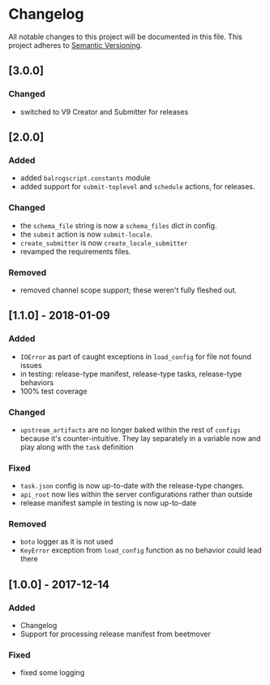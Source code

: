 # Changelog
All notable changes to this project will be documented in this file.
This project adheres to [Semantic Versioning](http://semver.org/).

## [3.0.0]
### Changed
- switched to V9 Creator and Submitter for releases

## [2.0.0]
### Added
- added `balrogscript.constants` module
- added support for `submit-toplevel` and `schedule` actions, for releases.

### Changed
- the `schema_file` string is now a `schema_files` dict in config.
- the `submit` action is now `submit-locale`.
- `create_submitter` is now `create_locale_submitter`
- revamped the requirements files.

### Removed
- removed channel scope support; these weren't fully fleshed out.

## [1.1.0] - 2018-01-09
### Added
- `IOError` as part of caught exceptions in `load_config` for file not found issues
- in testing: release-type manifest, release-type tasks, release-type behaviors
- 100% test coverage

### Changed
- `upstream_artifacts` are no longer baked within the rest of `configs` because it's counter-intuitive. They lay separately in a variable now and play along with the `task` definition

### Fixed
- `task.json` config is now up-to-date with the release-type changes.
- `api_root` now lies within the server configurations rather than outside
- release manifest sample in testing is now up-to-date

### Removed
- `boto` logger as it is not used
- `KeyError` exception from `load_config` function as no behavior could lead there

## [1.0.0] - 2017-12-14
### Added
- Changelog
- Support for processing release manifest from beetmover

### Fixed
- fixed some logging
